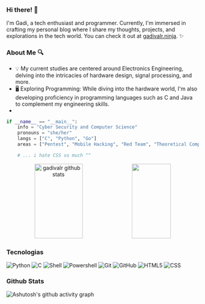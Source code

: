 ### Hi there! 👋

I'm Gadi, a tech enthusiast and programmer. Currently, I'm immersed in crafting my personal blog where I share my thoughts, projects, and explorations in the tech world. You can check it out at [gadivalr.ninja](https://gadivalr.ninja). ✨

### About Me 🔍
- 💡 My current studies are centered around Electronics Engineering, delving into the intricacies of hardware design, signal processing, and more.
- 🖥️ Exploring Programming: While diving into the hardware world, I'm also developing proficiency in programming languages such as C and Java to complement my engineering skills.
- 
```python
if __name__ == "__main__":
    info = "Cyber Security and Computer Science"
    pronouns = "she/her"
    langs = ["C", "Python", "Go"]
    areas = ["Pentest", "Mobile Hacking", "Red Team", "Theoretical Computer Science"]

    # ... i hate CSS so much ^^
```

<div align="center">  
  <img width="50%" height="195px" src="https://github-readme-stats.vercel.app/api?username=gadivalr&show_icons=true&count_private=true&hide_border=true&title_color=be9b88&icon_color=be9b88&text_color=c9d1d9&bg_color=0d1117" alt="gadivalr github stats" /> 
  <img width="45%" height="195px" src="https://github-readme-stats.vercel.app/api/top-langs/?username=gadivalr&layout=compact&hide_border=true&title_color=FFF&text_color=FFF&bg_color=0d1117" />

</div>


### Tecnologias  
  <div align="left">
    <div>
      <img alt="Python" src="https://img.shields.io/badge/python-0d1117?style=for-the-badge&logo=python&logoColor=blue">
      <img alt="C" src="https://img.shields.io/badge/c-0d1117?style=for-the-badge&logo=c">
      <img alt="Shell" src="https://img.shields.io/badge/shell-0d1117?style=for-the-badge&logo=shellscript">
      <img alt="Powershell" src="https://img.shields.io/badge/powershell-0d1117?style=for-the-badge&logo=powershell">
      <img alt="Git" src="https://img.shields.io/badge/git-0d1117?style=for-the-badge&logo=git">
      <img alt="GitHub" src="https://img.shields.io/badge/github-0d1117?style=for-the-badge&logo=github">
      <img alt="HTML5" src="https://img.shields.io/badge/HTML5-0d1117?style=for-the-badge&logo=html5">
      <img alt="CSS" src="https://img.shields.io/badge/CSS3-0d1117?style=for-the-badge&logo=css3&logoColor=blue">
    </div>
   
  </div>

  
### Github Stats 

![Ashutosh's github activity graph](https://github-readme-activity-graph.vercel.app/graph?username=gadivalr&bg_color=0d1117&color=FFF&line=FFF&point=be9b88&area=true&hide_border=true)
